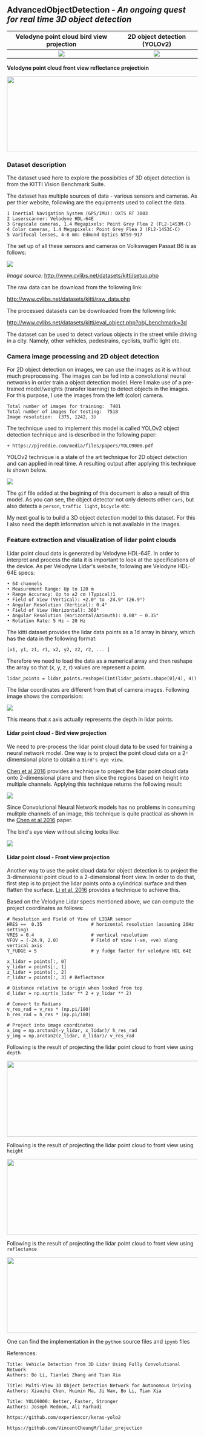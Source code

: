 ## AdvancedObjectDetection -  *An ongoing quest for real time 3D object detection*

 
 Velodyne point cloud bird view projection      |  2D object detection (YOLOv2)
:-------------------------:|:-------------------------:
![](./images/vlp-viz.gif)  |  ![](./images/2d-obj-detect.gif)
 

**Velodyne point cloud front view reflectance projectioin**

<img src="./images/vlp-viz-pro-gif.gif" height="200" width="1000">

### **Dataset description**

The dataset used here to explore the possibities of 3D object detection is from the KITTI Vision Benchmark Suite.

The dataset has multiple sources of data - various sensors and cameras. As per thier website, following are the equipments used to collect the data.

    1 Inertial Navigation System (GPS/IMU): OXTS RT 3003
    2 Laserscanner: Velodyne HDL-64E
    3 Grayscale cameras, 1.4 Megapixels: Point Grey Flea 2 (FL2-14S3M-C)
    4 Color cameras, 1.4 Megapixels: Point Grey Flea 2 (FL2-14S3C-C)
    5 Varifocal lenses, 4-8 mm: Edmund Optics NT59-917

The set up of all these sensors and cameras on Volkswagen Passat B6 is as follows:

<img src="./images/KittiSensorSettings.png">

*Image source:* http://www.cvlibs.net/datasets/kitti/setup.php

The raw data can be download from the following link:

http://www.cvlibs.net/datasets/kitti/raw_data.php

The processed datasets can be downloaded from the following link:

http://www.cvlibs.net/datasets/kitti/eval_object.php?obj_benchmark=3d

The dataset can be used to detect various objects in the street while driving in a city. Namely, other vehicles, pedestrains, cyclists, traffic light etc.

### **Camera image processing and 2D object detection**

For 2D object detection on images, we can use the images as it is without much preprocessing. The images can be fed into a convolutional neural networks in order train a object detection model. Here I make use of a pre-trained model/weights (transfer learning) to detect objects in the images. For this purpose, I use the images from the left (color) camera. 

    Total number of images for training:  7481
    Total number of images for testing:  7518
    Image resolution:  (375, 1242, 3)

The technique used to implement this model is called YOLOv2 object detection technique and is described in the following paper:

    + https://pjreddie.com/media/files/papers/YOLO9000.pdf
    
YOLOv2 technique is a state of the art technique for 2D object detection and can applied in real time. A resulting output after applying this technique is shown below. 

<img src="./images/obj-detect.png">

The `gif` file added at the begining of this document is also a result of this model. As you can see, the object detector not only detects other `cars`, but also detects a `person`, `traffic light`, `bicycle` etc.

My next goal is to build a 3D object detection model to this dataset. For this I also need the depth information which is not available in the images. 

### **Feature extraction and visualization of lidar point clouds**

Lidar point cloud data is generated by Velodyne HDL-64E. In order to interpret and process the data it is important to look at the specifications of the device. As per Velodyne Lidar's website, following are Velodyne HDL-64E specs:

    • 64 channels
    • Measurement Range: Up to 120 m
    • Range Accuracy: Up to ±2 cm (Typical)1
    • Field of View (Vertical): +2.0° to -24.9° (26.9°)
    • Angular Resolution (Vertical): 0.4°
    • Field of View (Horizontal): 360°
    • Angular Resolution (Horizontal/Azimuth): 0.08° – 0.35°
    • Rotation Rate: 5 Hz – 20 Hz
    
The kitti dataset provides the lidar data points as a 1d array in binary, which has the data in the following format:

``` 
[x1, y1, z1, r1, x2, y2, z2, r2, ... ]
```
Therefore we need to load the data as a numerical array and then reshape the array so that (x, y, z, r) values are represent a point.

```
lidar_points = lidar_points.reshape((int(lidar_points.shape[0]/4), 4))
```

The lidar coordinates are different from that of camera images. Following image shows the comparision:

<img src="./images/axes.png">

This means that `X` axis actually represents the depth in lidar points.

#### Lidar point cloud - Bird view projection

We need to pre-process the lidar point cloud data to be used for training a neural network model. One way is to project the point cloud data on a 2-dimensional plane to obtain a `Bird's eye view`.

[Chen et al 2016](https://arxiv.org/abs/1611.07759) provides a technique to project the lidar point cloud data onto 2-dimensional plane and then slice the regions based on height into multiple channels. Applying this technique returns the following result:

<img src="./images/bird_view_multichannel.png">

Since Convolutional Neural Network models has no problems in consuming mulitple channels of an image, this technique is quite practical as shown in the [Chen et al 2016](https://arxiv.org/abs/1611.07759) paper.

The bird's eye view without slicing looks like:

<img src="./images/birdview.png">

#### Lidar point cloud - Front view projection

Another way to use the point cloud data for object detection is to project the 3-dimensional point cloud to a 2-dimensional front view. In order to do that, first step is to project the lidar points onto a cylindrical surface and then flatten the surface. [Li et al. 2016](https://arxiv.org/abs/1608.07916) provides a technique to achieve this. 

Based on the Velodyne Lidar specs mentioned above, we can compute the project coordinates as follows:
```
# Resolution and Field of View of LIDAR sensor
HRES ==  0.35                  # horizontal resolution (assuming 20Hz setting)
VRES = 0.4                     # vertical resolution
VFOV = (-24.9, 2.0)            # Field of view (-ve, +ve) along vertical axis
Y_FUDGE = 5                    # y fudge factor for velodyne HDL 64E

x_lidar = points[:, 0]
y_lidar = points[:, 1]
z_lidar = points[:, 2]
r_lidar = points[:, 3] # Reflectance

# Distance relative to origin when looked from top
d_lidar = np.sqrt(x_lidar ** 2 + y_lidar ** 2)

# Convert to Radians
v_res_rad = v_res * (np.pi/180)
h_res_rad = h_res * (np.pi/180)

# Project into image coordinates
x_img = np.arctan2(-y_lidar, x_lidar)/ h_res_rad
y_img = np.arctan2(z_lidar, d_lidar)/ v_res_rad
```

Following is the result of projecting the lidar point cloud to front view using `depth`

<img src="./images/frontview_depth.png" height="200" width="1000">

Following is the result of projecting the lidar point cloud to front view using `height`

<img src="./images/frontview_height.png" height="200" width="1000">

Following is the result of projecting the lidar point cloud to front view using `reflectance`

<img src="./images/frontview_reflectance.png" height="200" width="1000">


One can find the implementation in the `python` source files and `ipynb` files


References:

    Title: Vehicle Detection from 3D Lidar Using Fully Convolutional Network
    Authors: Bo Li, Tianlei Zhang and Tian Xia
   
    Title: Multi-View 3D Object Detection Network for Autonomous Driving
    Authors: Xiaozhi Chen, Huimin Ma, Ji Wan, Bo Li, Tian Xia
   
    Title: YOLO9000: Better, Faster, Stronger
    Authors: Joseph Redmon, Ali Farhadi
    
    https://github.com/experiencor/keras-yolo2
    
    https://github.com/VincentCheungM/lidar_projection









